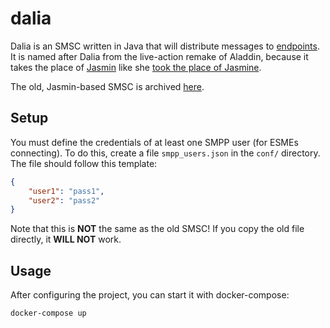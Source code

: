 # dalia

Dalia is an SMSC written in Java that will distribute messages to [endpoints](https://github.com/modulytic/termination-endpoint). It is named after Dalia from the live-action remake of Aladdin, because it takes the place of [Jasmin](https://github.com/jookies/jasmin) like she [took the place of Jasmine](https://www.youtube.com/watch?v=PB7M_Tbjggg).

The old, Jasmin-based SMSC is archived [here](https://github.com/modulytic/termination-proxy).

## Setup

You must define the credentials of at least one SMPP user (for ESMEs connecting). To do this, create a file `smpp_users.json` in the `conf/` directory. The file should follow this template:

```json
{
    "user1": "pass1",
    "user2": "pass2"
}
```

Note that this is **NOT** the same as the old SMSC! If you copy the old file directly, it **WILL NOT** work.

## Usage

After configuring the project, you can start it with docker-compose:

```sh
docker-compose up
```
